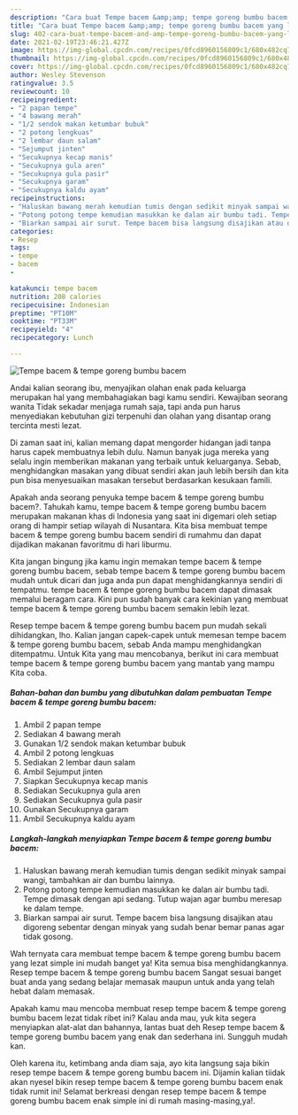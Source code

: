 ```yaml
---
description: "Cara buat Tempe bacem &amp;amp; tempe goreng bumbu bacem yang lezat Untuk Jualan"
title: "Cara buat Tempe bacem &amp;amp; tempe goreng bumbu bacem yang lezat Untuk Jualan"
slug: 402-cara-buat-tempe-bacem-and-amp-tempe-goreng-bumbu-bacem-yang-lezat-untuk-jualan
date: 2021-02-19T23:46:21.427Z
image: https://img-global.cpcdn.com/recipes/0fcd8960156809c1/680x482cq70/tempe-bacem-tempe-goreng-bumbu-bacem-foto-resep-utama.jpg
thumbnail: https://img-global.cpcdn.com/recipes/0fcd8960156809c1/680x482cq70/tempe-bacem-tempe-goreng-bumbu-bacem-foto-resep-utama.jpg
cover: https://img-global.cpcdn.com/recipes/0fcd8960156809c1/680x482cq70/tempe-bacem-tempe-goreng-bumbu-bacem-foto-resep-utama.jpg
author: Wesley Stevenson
ratingvalue: 3.5
reviewcount: 10
recipeingredient:
- "2 papan tempe"
- "4 bawang merah"
- "1/2 sendok makan ketumbar bubuk"
- "2 potong lengkuas"
- "2 lembar daun salam"
- "Sejumput jinten"
- "Secukupnya kecap manis"
- "Secukupnya gula aren"
- "Secukupnya gula pasir"
- "Secukupnya garam"
- "Secukupnya kaldu ayam"
recipeinstructions:
- "Haluskan bawang merah kemudian tumis dengan sedikit minyak sampai wangi, tambahkan air dan bumbu lainnya."
- "Potong potong tempe kemudian masukkan ke dalan air bumbu tadi. Tempe dimasak dengan api sedang. Tutup wajan agar bumbu meresap ke dalam tempe."
- "Biarkan sampai air surut. Tempe bacem bisa langsung disajikan atau digoreng sebentar dengan minyak yang sudah benar bemar panas agar tidak gosong."
categories:
- Resep
tags:
- tempe
- bacem
- 

katakunci: tempe bacem  
nutrition: 208 calories
recipecuisine: Indonesian
preptime: "PT10M"
cooktime: "PT33M"
recipeyield: "4"
recipecategory: Lunch

---
```



![Tempe bacem &amp; tempe goreng bumbu bacem](https://img-global.cpcdn.com/recipes/0fcd8960156809c1/680x482cq70/tempe-bacem-tempe-goreng-bumbu-bacem-foto-resep-utama.jpg)

Andai kalian seorang ibu, menyajikan olahan enak pada keluarga merupakan hal yang membahagiakan bagi kamu sendiri. Kewajiban seorang  wanita Tidak sekadar menjaga rumah saja, tapi anda pun harus menyediakan kebutuhan gizi terpenuhi dan olahan yang disantap orang tercinta mesti lezat.

Di zaman  saat ini, kalian memang dapat mengorder hidangan jadi tanpa harus capek membuatnya lebih dulu. Namun banyak juga mereka yang selalu ingin memberikan makanan yang terbaik untuk keluarganya. Sebab, menghidangkan masakan yang dibuat sendiri akan jauh lebih bersih dan kita pun bisa menyesuaikan masakan tersebut berdasarkan kesukaan famili. 



Apakah anda seorang penyuka tempe bacem &amp; tempe goreng bumbu bacem?. Tahukah kamu, tempe bacem &amp; tempe goreng bumbu bacem merupakan makanan khas di Indonesia yang saat ini digemari oleh setiap orang di hampir setiap wilayah di Nusantara. Kita bisa membuat tempe bacem &amp; tempe goreng bumbu bacem sendiri di rumahmu dan dapat dijadikan makanan favoritmu di hari liburmu.

Kita jangan bingung jika kamu ingin memakan tempe bacem &amp; tempe goreng bumbu bacem, sebab tempe bacem &amp; tempe goreng bumbu bacem mudah untuk dicari dan juga anda pun dapat menghidangkannya sendiri di tempatmu. tempe bacem &amp; tempe goreng bumbu bacem dapat dimasak memalui beragam cara. Kini pun sudah banyak cara kekinian yang membuat tempe bacem &amp; tempe goreng bumbu bacem semakin lebih lezat.

Resep tempe bacem &amp; tempe goreng bumbu bacem pun mudah sekali dihidangkan, lho. Kalian jangan capek-capek untuk memesan tempe bacem &amp; tempe goreng bumbu bacem, sebab Anda mampu menghidangkan ditempatmu. Untuk Kita yang mau mencobanya, berikut ini cara membuat tempe bacem &amp; tempe goreng bumbu bacem yang mantab yang mampu Kita coba.

<!--inarticleads1-->

##### Bahan-bahan dan bumbu yang dibutuhkan dalam pembuatan Tempe bacem &amp; tempe goreng bumbu bacem:

1. Ambil 2 papan tempe
1. Sediakan 4 bawang merah
1. Gunakan 1/2 sendok makan ketumbar bubuk
1. Ambil 2 potong lengkuas
1. Sediakan 2 lembar daun salam
1. Ambil Sejumput jinten
1. Siapkan Secukupnya kecap manis
1. Sediakan Secukupnya gula aren
1. Sediakan Secukupnya gula pasir
1. Gunakan Secukupnya garam
1. Ambil Secukupnya kaldu ayam




<!--inarticleads2-->

##### Langkah-langkah menyiapkan Tempe bacem &amp; tempe goreng bumbu bacem:

1. Haluskan bawang merah kemudian tumis dengan sedikit minyak sampai wangi, tambahkan air dan bumbu lainnya.
1. Potong potong tempe kemudian masukkan ke dalan air bumbu tadi. Tempe dimasak dengan api sedang. Tutup wajan agar bumbu meresap ke dalam tempe.
1. Biarkan sampai air surut. Tempe bacem bisa langsung disajikan atau digoreng sebentar dengan minyak yang sudah benar bemar panas agar tidak gosong.




Wah ternyata cara membuat tempe bacem &amp; tempe goreng bumbu bacem yang lezat simple ini mudah banget ya! Kita semua bisa menghidangkannya. Resep tempe bacem &amp; tempe goreng bumbu bacem Sangat sesuai banget buat anda yang sedang belajar memasak maupun untuk anda yang telah hebat dalam memasak.

Apakah kamu mau mencoba membuat resep tempe bacem &amp; tempe goreng bumbu bacem lezat tidak ribet ini? Kalau anda mau, yuk kita segera menyiapkan alat-alat dan bahannya, lantas buat deh Resep tempe bacem &amp; tempe goreng bumbu bacem yang enak dan sederhana ini. Sungguh mudah kan. 

Oleh karena itu, ketimbang anda diam saja, ayo kita langsung saja bikin resep tempe bacem &amp; tempe goreng bumbu bacem ini. Dijamin kalian tiidak akan nyesel bikin resep tempe bacem &amp; tempe goreng bumbu bacem enak tidak rumit ini! Selamat berkreasi dengan resep tempe bacem &amp; tempe goreng bumbu bacem enak simple ini di rumah masing-masing,ya!.

